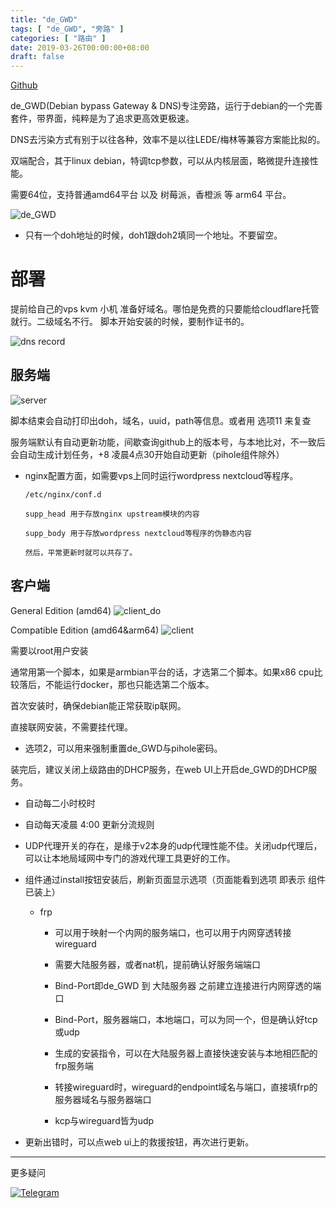 ```yaml
---
title: "de_GWD"
tags: [ "de_GWD", "旁路" ]
categories: [ "路由" ]
date: 2019-03-26T00:00:00+08:00
draft: false
---
```


[Github](https://github.com/jacyl4/de_GWD)

de_GWD(Debian bypass Gateway & DNS)专注旁路，运行于debian的一个完善套件，带界面，纯粹是为了追求更高效更极速。    

DNS去污染方式有别于以往各种，效率不是以往LEDE/梅林等兼容方案能比拟的。    

双端配合，其于linux debian，特调tcp参数，可以从内核层面，略微提升连接性能。    

需要64位，支持普通amd64平台 以及 树莓派，香橙派 等 arm64 平台。    

![de_GWD](https://i.loli.net/2020/07/23/fP6uEHj2xZ7WVAd.png)

- 只有一个doh地址的时候，doh1跟doh2填同一个地址。不要留空。    

# 部署

提前给自己的vps kvm 小机 准备好域名。哪怕是免费的只要能给cloudflare托管就行。二级域名不行。 脚本开始安装的时候，要制作证书的。

![dns record](https://i.loli.net/2019/04/04/5ca5beea00c91.png)    

## 服务端

![server](https://i.loli.net/2020/06/10/qWVbimIha9s1UeJ.png)


脚本结束会自动打印出doh，域名，uuid，path等信息。或者用 选项11 来复查    

服务端默认有自动更新功能，间歇查询github上的版本号，与本地比对，不一致后会自动生成计划任务，+8 凌晨4点30开始自动更新（pihole组件除外）

- nginx配置方面，如需要vps上同时运行wordpress nextcloud等程序。    

      /etc/nginx/conf.d    

      supp_head 用于存放nginx upstream模块的内容    

      supp_body 用于存放wordpress nextcloud等程序的伪静态内容    

      然后，平常更新时就可以共存了。    


## 客户端


General Edition (amd64)
![client_do](https://i.loli.net/2020/06/10/F1mkOphUEBTgxVr.png)    


Compatible Edition (amd64&arm64)
![client](https://i.loli.net/2020/06/10/iJ2vKInt8VNBWYz.png)


需要以root用户安装

通常用第一个脚本，如果是armbian平台的话，才选第二个脚本。如果x86 cpu比较落后，不能运行docker，那也只能选第二个版本。

首次安装时，确保debian能正常获取ip联网。

直接联网安装，不需要挂代理。

- 选项2，可以用来强制重置de_GWD与pihole密码。

装完后，建议关闭上级路由的DHCP服务，在web UI上开启de_GWD的DHCP服务。


- 自动每二小时校时

- 自动每天凌晨 4:00 更新分流规则

- UDP代理开关的存在，是缘于v2本身的udp代理性能不佳。关闭udp代理后，可以让本地局域网中专门的游戏代理工具更好的工作。

- 组件通过install按钮安装后，刷新页面显示选项（页面能看到选项 即表示 组件已装上）
   - frp
      - 可以用于映射一个内网的服务端口，也可以用于内网穿透转接wireguard

      - 需要大陆服务器，或者nat机，提前确认好服务端端口

      - Bind-Port即de_GWD 到 大陆服务器 之前建立连接进行内网穿透的端口

      - Bind-Port，服务器端口，本地端口，可以为同一个，但是确认好tcp或udp

      - 生成的安装指令，可以在大陆服务器上直接快速安装与本地相匹配的frp服务端

      - 转接wireguard时，wireguard的endpoint域名与端口，直接填frp的服务器域名与服务器端口

      - kcp与wireguard皆为udp

- 更新出错时，可以点web ui上的救援按钮，再次进行更新。

***


更多疑问 

[![Telegram](https://cdn.rawgit.com/Patrolavia/telegram-badge/8fe3382b/chat.svg)](https://t.me/de_GWD)  
